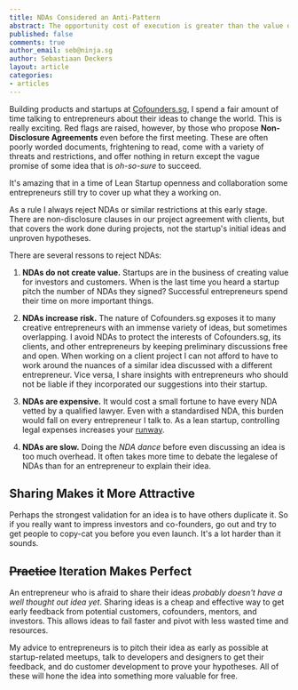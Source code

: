 ```yaml
---
title: NDAs Considered an Anti-Pattern
abstract: The opportunity cost of execution is greater than the value of any unproven idea.
published: false
comments: true
author_email: seb@ninja.sg
author: Sebastiaan Deckers
layout: article
categories:
- articles
---
```


Building products and startups at [Cofounders.sg](http://www.cofounders.sg/), I spend a fair amount of time talking to entrepreneurs about their ideas to change the world. This is really exciting. Red flags are raised, however, by those who propose **Non-Disclosure Agreements** even before the first meeting. These are often poorly worded documents, frightening to read, come with a variety of threats and restrictions, and offer nothing in return except the vague promise of some idea that is *oh-so-sure* to succeed.

It's amazing that in a time of Lean Startup openness and collaboration some entrepreneurs still try to cover up what they a working on.

As a rule I always reject NDAs or similar restrictions at this early stage. There are non-disclosure clauses in our project agreement with clients, but that covers the work done during projects, not the startup's initial ideas and unproven hypotheses.

There are several ressons to reject NDAs:

1. **NDAs do not create value.** Startups are in the business of creating value for investors and customers. When is the last time you heard a startup pitch the number of NDAs they signed? Successful entrepreneurs spend their time on more important things.

1. **NDAs increase risk.** The nature of Cofounders.sg exposes it to many creative entrepreneurs with an immense variety of ideas, but sometimes overlapping. I avoid NDAs to protect the interests of Cofounders.sg, its clients, and other entrepreneurs by keeping preliminary discussions free and open. When working on a client project I can not afford to have to work around the nuances of a similar idea discussed with a different entrepreneur. Vice versa, I share insights with entrepreneurs who should not be liable if they incorporated our suggestions into their startup.

1. **NDAs are expensive.** It would cost a small fortune to have every NDA vetted by a qualified lawyer. Even with a standardised NDA, this burden would fall on every entrepreneur I talk to. As a lean startup, controlling legal expenses increases your [runway](http://www.avc.com/a_vc/2011/12/burn-rate.html).

1. **NDAs are slow.** Doing the *NDA dance* before even discussing an idea is too much overhead. It often takes more time to debate the legalese of NDAs than for an entrepreneur to explain their idea.

## Sharing Makes it More Attractive

Perhaps the strongest validation for an idea is to have others duplicate it. So if you really want to impress investors and co-founders, go out and try to get people to copy-cat you before you even launch. It's a lot harder than it sounds.

## <s>Practice</s> Iteration Makes Perfect

An entrepreneur who is afraid to share their ideas *probably doesn't have a well thought out idea yet*. Sharing ideas is a cheap and effective way to get early feedback from potential customers, cofounders, mentors, and investors. This allows ideas to fail faster and pivot with less wasted time and resources.

My advice to entrepreneurs is to pitch their idea as early as possible at startup-related meetups, talk to developers and designers to get their feedback, and do customer development to prove your hypotheses. All of these will hone the idea into something more valuable for free.